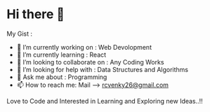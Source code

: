# Hi there 👋


<!--
**rcvenky/rcvenky** is a ✨ _special_ ✨ repository because its `README.md` (this file) appears on your GitHub profile.
-->

 My Gist :


 - 🔭 I’m currently working on : Web Devolopment
 - 🌱 I’m currently learning : React
 - 👯 I’m looking to collaborate on : Any Coding Works
 - 🤔 I’m looking for help with : Data Structures and Algorithms
 - 💬 Ask me about : Programming
 - 📫 How to reach me: Mail --> rcvenky26@gmail.com

Love to Code and Interested in Learning and Exploring new Ideas..!!

<!--
# - 📫 How to reach me: [Venkatesh Rajendran](rcvenky26@gmail.com)
-->
